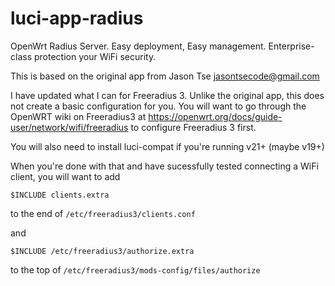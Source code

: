 # luci-app-radius
OpenWrt Radius Server. Easy deployment, Easy management.
Enterprise-class protection your WiFi security.

This is based on the original app from Jason Tse <jasontsecode@gmail.com>

I have updated what I can for Freeradius 3. Unlike the original app, this does not create a basic configuration for you. You will want to go through the OpenWRT wiki on Freeradius3 at https://openwrt.org/docs/guide-user/network/wifi/freeradius to configure Freeradius 3 first.

You will also need to install luci-compat if you're running v21+ (maybe v19+)

When you're done with that and have sucessfully tested connecting a WiFi client, you will want to add 

`$INCLUDE clients.extra`

to the end of `/etc/freeradius3/clients.conf`

and 

`$INCLUDE /etc/freeradius3/authorize.extra`

to the top of `/etc/freeradius3/mods-config/files/authorize`
